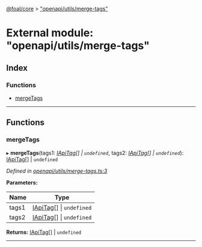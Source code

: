 [@foal/core](../README.md) > ["openapi/utils/merge-tags"](../modules/_openapi_utils_merge_tags_.md)

# External module: "openapi/utils/merge-tags"

## Index

### Functions

* [mergeTags](_openapi_utils_merge_tags_.md#mergetags)

---

## Functions

<a id="mergetags"></a>

###  mergeTags

▸ **mergeTags**(tags1: *[IApiTag](../interfaces/_openapi_interfaces_.iapitag.md)[] \| `undefined`*, tags2: *[IApiTag](../interfaces/_openapi_interfaces_.iapitag.md)[] \| `undefined`*): [IApiTag](../interfaces/_openapi_interfaces_.iapitag.md)[] \| `undefined`

*Defined in [openapi/utils/merge-tags.ts:3](https://github.com/FoalTS/foal/blob/7934e4d7/packages/core/src/openapi/utils/merge-tags.ts#L3)*

**Parameters:**

| Name | Type |
| ------ | ------ |
| tags1 | [IApiTag](../interfaces/_openapi_interfaces_.iapitag.md)[] \| `undefined` |
| tags2 | [IApiTag](../interfaces/_openapi_interfaces_.iapitag.md)[] \| `undefined` |

**Returns:** [IApiTag](../interfaces/_openapi_interfaces_.iapitag.md)[] \| `undefined`

___

